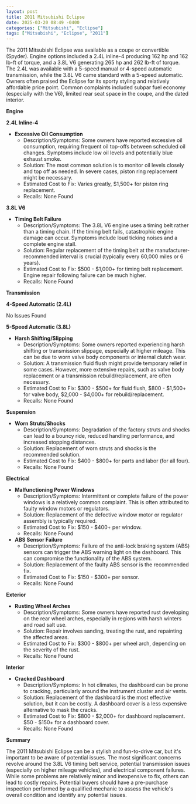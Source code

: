 ```yaml
---
layout: post
title: 2011 Mitsubishi Eclipse
date: 2025-03-20 08:49 -0400
categories: ["Mitsubishi", "Eclipse"]
tags: ["Mitsubishi", "Eclipse", "2011"]
---
```

The 2011 Mitsubishi Eclipse was available as a coupe or convertible (Spyder). Engine options included a 2.4L inline-4 producing 162 hp and 162 lb-ft of torque, and a 3.8L V6 generating 265 hp and 262 lb-ft of torque. The 2.4L was available with a 5-speed manual or 4-speed automatic transmission, while the 3.8L V6 came standard with a 5-speed automatic. Owners often praised the Eclipse for its sporty styling and relatively affordable price point. Common complaints included subpar fuel economy (especially with the V6), limited rear seat space in the coupe, and the dated interior.

**Engine**

**2.4L Inline-4**

*   **Excessive Oil Consumption**
    *   Description/Symptoms: Some owners have reported excessive oil consumption, requiring frequent oil top-offs between scheduled oil changes. Symptoms include low oil levels and potentially blue exhaust smoke.
    *   Solution: The most common solution is to monitor oil levels closely and top off as needed. In severe cases, piston ring replacement might be necessary.
    *   Estimated Cost to Fix: Varies greatly, $1,500+ for piston ring replacement.
    *   Recalls: None Found

**3.8L V6**

* **Timing Belt Failure**
    * Description/Symptoms: The 3.8L V6 engine uses a timing belt rather than a timing chain. If the timing belt fails, catastrophic engine damage can occur. Symptoms include loud ticking noises and a complete engine stall.
    * Solution: Regular replacement of the timing belt at the manufacturer-recommended interval is crucial (typically every 60,000 miles or 6 years).
    * Estimated Cost to Fix: $500 - $1,000+ for timing belt replacement. Engine repair following failure can be much higher.
    * Recalls: None Found

**Transmission**

**4-Speed Automatic (2.4L)**

No Issues Found

**5-Speed Automatic (3.8L)**

*   **Harsh Shifting/Slipping**
    *   Description/Symptoms: Some owners reported experiencing harsh shifting or transmission slippage, especially at higher mileage. This can be due to worn valve body components or internal clutch wear.
    *   Solution: A transmission fluid flush might provide temporary relief in some cases. However, more extensive repairs, such as valve body replacement or a transmission rebuild/replacement, are often necessary.
    *   Estimated Cost to Fix: $300 - $500+ for fluid flush, $800 - $1,500+ for valve body, $2,000 - $4,000+ for rebuild/replacement.
    *   Recalls: None Found

**Suspension**

*   **Worn Struts/Shocks**
    *   Description/Symptoms: Degradation of the factory struts and shocks can lead to a bouncy ride, reduced handling performance, and increased stopping distances.
    *   Solution: Replacement of worn struts and shocks is the recommended solution.
    *   Estimated Cost to Fix: $400 - $800+ for parts and labor (for all four).
    *   Recalls: None Found

**Electrical**

*   **Malfunctioning Power Windows**
    *   Description/Symptoms: Intermittent or complete failure of the power windows is a relatively common complaint. This is often attributed to faulty window motors or regulators.
    *   Solution: Replacement of the defective window motor or regulator assembly is typically required.
    *   Estimated Cost to Fix: $150 - $400+ per window.
    *   Recalls: None Found
*   **ABS Sensor Failure**
    *   Description/Symptoms: Failure of the anti-lock braking system (ABS) sensors can trigger the ABS warning light on the dashboard. This can compromise the functionality of the ABS system.
    *   Solution: Replacement of the faulty ABS sensor is the recommended fix.
    *   Estimated Cost to Fix: $150 - $300+ per sensor.
    *   Recalls: None Found

**Exterior**

*   **Rusting Wheel Arches**
    *   Description/Symptoms: Some owners have reported rust developing on the rear wheel arches, especially in regions with harsh winters and road salt use.
    *   Solution: Repair involves sanding, treating the rust, and repainting the affected areas.
    *   Estimated Cost to Fix: $300 - $800+ per wheel arch, depending on the severity of the rust.
    *   Recalls: None Found

**Interior**

*   **Cracked Dashboard**
    *   Description/Symptoms: In hot climates, the dashboard can be prone to cracking, particularly around the instrument cluster and air vents.
    *   Solution: Replacement of the dashboard is the most effective solution, but it can be costly. A dashboard cover is a less expensive alternative to mask the cracks.
    *   Estimated Cost to Fix: $800 - $2,000+ for dashboard replacement. $50 - $150+ for a dashboard cover.
    *   Recalls: None Found

**Summary**

The 2011 Mitsubishi Eclipse can be a stylish and fun-to-drive car, but it's important to be aware of potential issues. The most significant concerns revolve around the 3.8L V6 timing belt service, potential transmission issues (especially on higher mileage vehicles), and electrical component failures. While some problems are relatively minor and inexpensive to fix, others can lead to costly repairs. Potential buyers should have a pre-purchase inspection performed by a qualified mechanic to assess the vehicle's overall condition and identify any potential issues.


